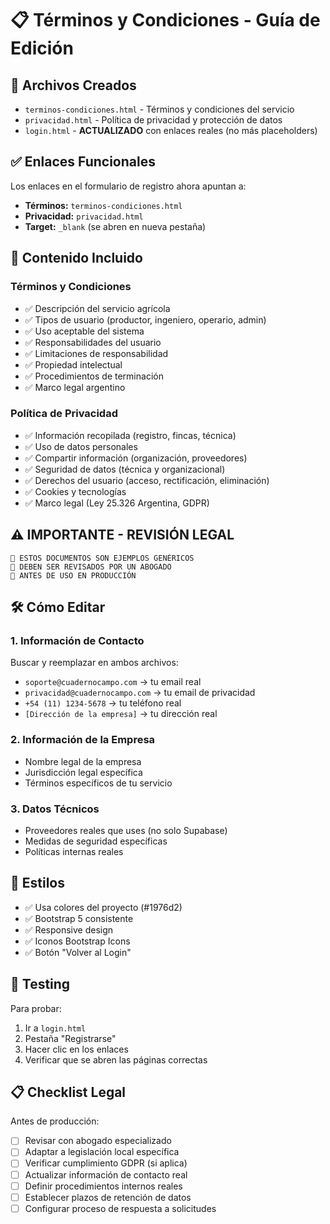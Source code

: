 # 📋 Términos y Condiciones - Guía de Edición

## 📁 Archivos Creados
- `terminos-condiciones.html` - Términos y condiciones del servicio
- `privacidad.html` - Política de privacidad y protección de datos
- `login.html` - **ACTUALIZADO** con enlaces reales (no más placeholders)

## ✅ Enlaces Funcionales
Los enlaces en el formulario de registro ahora apuntan a:
- **Términos:** `terminos-condiciones.html`
- **Privacidad:** `privacidad.html`
- **Target:** `_blank` (se abren en nueva pestaña)

## 📝 Contenido Incluido

### Términos y Condiciones
- ✅ Descripción del servicio agrícola
- ✅ Tipos de usuario (productor, ingeniero, operario, admin)
- ✅ Uso aceptable del sistema
- ✅ Responsabilidades del usuario
- ✅ Limitaciones de responsabilidad
- ✅ Propiedad intelectual
- ✅ Procedimientos de terminación
- ✅ Marco legal argentino

### Política de Privacidad
- ✅ Información recopilada (registro, fincas, técnica)
- ✅ Uso de datos personales
- ✅ Compartir información (organización, proveedores)
- ✅ Seguridad de datos (técnica y organizacional)
- ✅ Derechos del usuario (acceso, rectificación, eliminación)
- ✅ Cookies y tecnologías
- ✅ Marco legal (Ley 25.326 Argentina, GDPR)

## ⚠️ **IMPORTANTE - REVISIÓN LEGAL**
```
🔴 ESTOS DOCUMENTOS SON EJEMPLOS GENÉRICOS
🔴 DEBEN SER REVISADOS POR UN ABOGADO
🔴 ANTES DE USO EN PRODUCCIÓN
```

## 🛠️ Cómo Editar

### 1. Información de Contacto
Buscar y reemplazar en ambos archivos:
- `soporte@cuadernocampo.com` → tu email real
- `privacidad@cuadernocampo.com` → tu email de privacidad
- `+54 (11) 1234-5678` → tu teléfono real
- `[Dirección de la empresa]` → tu dirección real

### 2. Información de la Empresa
- Nombre legal de la empresa
- Jurisdicción legal específica
- Términos específicos de tu servicio

### 3. Datos Técnicos
- Proveedores reales que uses (no solo Supabase)
- Medidas de seguridad específicas
- Políticas internas reales

## 🎨 Estilos
- ✅ Usa colores del proyecto (#1976d2)
- ✅ Bootstrap 5 consistente
- ✅ Responsive design
- ✅ Iconos Bootstrap Icons
- ✅ Botón "Volver al Login"

## 🧪 Testing
Para probar:
1. Ir a `login.html`
2. Pestaña "Registrarse"
3. Hacer clic en los enlaces
4. Verificar que se abren las páginas correctas

## 📋 Checklist Legal
Antes de producción:
- [ ] Revisar con abogado especializado
- [ ] Adaptar a legislación local específica
- [ ] Verificar cumplimiento GDPR (si aplica)
- [ ] Actualizar información de contacto real
- [ ] Definir procedimientos internos reales
- [ ] Establecer plazos de retención de datos
- [ ] Configurar proceso de respuesta a solicitudes
